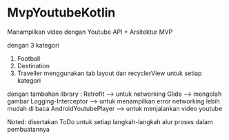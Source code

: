 # MvpYoutubeKotlin
Manampilkan video dengan Youtube API + Arsitektur MVP

dengan 3 kategori
1. Football
2. Destination
3. Traveller
menggunakan tab layout dan recyclerView untuk setiap kategori

dengan tambahan library : 
Retrofit --> untuk networking
Glide --> mengolah gambar
Logging-Interceptor --> untuk menampilkan error networking lebih mudah di baca
AndroidYoutubePlayer --> untuk menjalankan video youtube

Noted: disertakan ToDo untuk setiap langkah-langkah alur proses dalam pembuatannya

